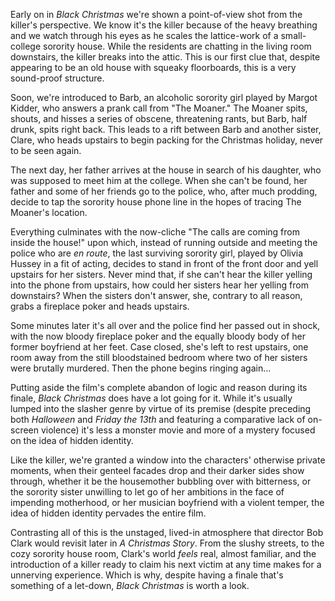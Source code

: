 Early on in <cite>Black Christmas</cite> we're shown a point-of-view shot from the killer's perspective. We know it's the killer because of the heavy breathing and we watch through his eyes as he scales the lattice-work of a small-college sorority house. While the residents are chatting in the living room downstairs, the killer breaks into the attic. This is our first clue that, despite appearing to be an old house with squeaky floorboards, this is a very sound-proof structure.

Soon, we're introduced to Barb, an alcoholic sorority girl played by Margot Kidder, who answers a prank call from "The Moaner." The Moaner spits, shouts, and hisses a series of obscene, threatening rants, but Barb, half drunk, spits right back. This leads to a rift between Barb and another sister, Clare, who heads upstairs to begin packing for the Christmas holiday, never to be seen again.

The next day, her father arrives at the house in search of his daughter, who was supposed to meet him at the college. When she can't be found, her father and some of her friends go to the police, who, after much prodding, decide to tap the sorority house phone line in the hopes of tracing The Moaner's location. 

Everything culminates with the now-cliche "The calls are coming from inside the house!" upon which, instead of running outside and meeting the police who are <em>en route</em>, the last surviving sorority girl, played by Olivia Hussey in a fit of acting, decides to stand in front of the front door and yell upstairs for her sisters. Never mind that, if she can't hear the killer yelling into the phone from upstairs, how could her sisters hear her yelling from downstairs? When the sisters don't answer, she, contrary to all reason, grabs a fireplace poker and heads upstairs.

Some minutes later it's all over and the police find her passed out in shock, with the now bloody fireplace poker and the equally bloody body of her former boyfriend at her feet. Case closed, she's left to rest upstairs, one room away from the still bloodstained bedroom where two of her sisters were brutally murdered. Then the phone begins ringing again...

Putting aside the film's complete abandon of logic and reason during its finale, <cite>Black Christmas</cite> does have a lot going for it. While it's usually lumped into the slasher genre by virtue of its premise (despite preceding both <cite>Halloween</cite> and <cite>Friday the 13th</cite> and featuring a comparative lack of on-screen violence) it's less a monster movie and more of a mystery focused on the idea of hidden identity.

Like the killer, we're granted a window into the characters' otherwise private moments, when their genteel facades drop and their darker sides show through, whether it be the housemother bubbling over with bitterness, or the sorority sister unwilling to let go of her ambitions in the face of impending motherhood, or her musician boyfriend with a violent temper, the idea of hidden identity pervades the entire film.

Contrasting all of this is the unstaged, lived-in atmosphere that director Bob Clark would revisit later in <cite>A Christmas Story</cite>. From the slushy streets, to the cozy sorority house room, Clark's world <em>feels</em> real, almost familiar, and the introduction of a killer ready to claim his next victim at any time makes for a unnerving experience. Which is why, despite having a finale that's something of a let-down, <cite>Black Christmas</cite> is worth a look. 
